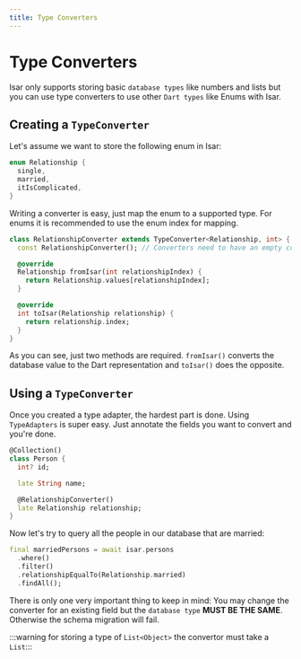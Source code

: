 ```yaml
---
title: Type Converters
---
```


# Type Converters

Isar only supports storing basic `database types` like numbers and lists but you can use type converters to use other `Dart types` like Enums with Isar.

## Creating a `TypeConverter`

Let's assume we want to store the following enum in Isar:

```dart
enum Relationship {
  single,
  married,
  itIsComplicated,
}
```

Writing a converter is easy, just map the enum to a supported type. For enums it is recommended to use the enum index for mapping.

```dart
class RelationshipConverter extends TypeConverter<Relationship, int> {
  const RelationshipConverter(); // Converters need to have an empty const constructor

  @override
  Relationship fromIsar(int relationshipIndex) {
    return Relationship.values[relationshipIndex];
  }

  @override
  int toIsar(Relationship relationship) {
    return relationship.index;
  }
}
```

As you can see, just two methods are required. `fromIsar()` converts the database value to the Dart representation and `toIsar()` does the opposite.

## Using a `TypeConverter`

Once you created a type adapter, the hardest part is done. Using `TypeAdapters` is super easy. Just annotate the fields you want to convert and you're done.

```dart
@Collection()
class Person {
  int? id;

  late String name;

  @RelationshipConverter()
  late Relationship relationship;
}
```

Now let's try to query all the people in our database that are married:

```dart
final marriedPersons = await isar.persons
  .where()
  .filter()
  .relationshipEqualTo(Relationship.married)
  .findAll();
```

There is only one very important thing to keep in mind: You may change the converter for an existing field but the `database type` **MUST BE THE SAME**. Otherwise the schema migration will fail.

:::warning for storing a type of `List<Object>` the convertor must take a `List`:::
